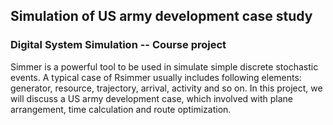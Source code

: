 ## Simulation of US army development case study
### Digital System Simulation  --  Course project<br>
Simmer is a powerful tool to be used in simulate simple discrete stochastic events. A typical case of Rsimmer usually includes following elements: generator, resource, trajectory, arrival, activity and so on. In this project, we will discuss a US army development case, which involved with plane arrangement, time calculation and route optimization.

